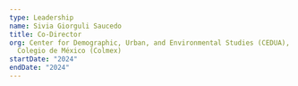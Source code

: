 ```yaml
---
type: Leadership
name: Sivia Giorguli Saucedo
title: Co-Director
org: Center for Demographic, Urban, and Environmental Studies (CEDUA), El
  Colegio de México (Colmex)
startDate: "2024"
endDate: "2024"
---
```

